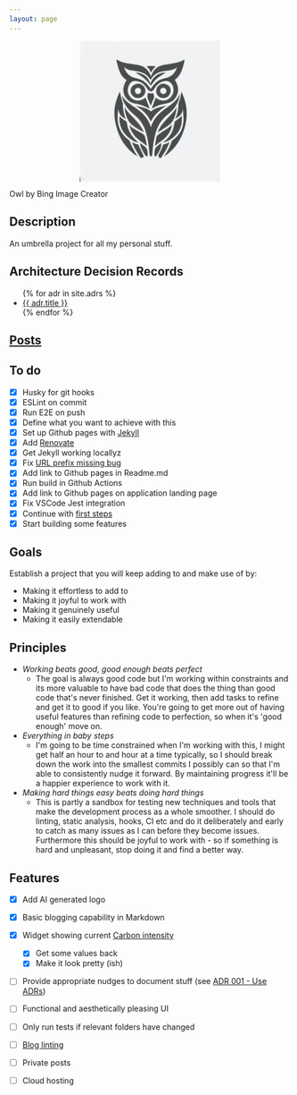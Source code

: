 ```yaml
---
layout: page
---
```


[<img src="static/images/owl.jpg"
     alt="Owl"
     style="margin-bottom:10pt; width:50%; margin-left: auto; margin-right:auto; display: block;" />](https://jhevans.github.io/je-hack-space/)
Owl by Bing Image Creator

## Description

An umbrella project for all my personal stuff.

## Architecture Decision Records
<ul>
  {% for adr in site.adrs %}
    <li>
      <a href="/je-hack-space{{ adr.url }}">{{ adr.title }}</a>
    </li>
  {% endfor %}
</ul>

## [Posts](/je-hack-space/posts)

## To do

- [x] Husky for git hooks
- [x] ESLint on commit
- [x] Run E2E on push
- [x] Define what you want to achieve with this
- [x] Set up Github pages with [Jekyll](https://jekyllrb.com/docs/)
- [x] Add [Renovate](https://www.mend.io/renovate/)
- [x] Get Jekyll working locallyz
- [x] Fix [URL prefix missing bug](https://github.com/jhevans/je-hack-space/issues/1)
- [x] Add link to Github pages in Readme.md
- [x] Run build in Github Actions
- [x] Add link to Github pages on application landing page
- [x] Fix VSCode Jest integration
- [x] Continue with [first steps](https://docs.nestjs.com/first-steps)
- [x] Start building some features

## Goals
Establish a project that you will keep adding to and make use of by:
  - Making it effortless to add to
  - Making it joyful to work with
  - Making it genuinely useful
  - Making it easily extendable

## Principles
- *Working beats good, good enough beats perfect*
  - The goal is always good code but I'm working within constraints and its more valuable to have bad code that does the thing than good code that's never finished. Get it working, then add tasks to refine and get it to good if you like. You're going to get more out of having useful features than refining code to perfection, so when it's 'good enough' move on.
- *Everything in baby steps*
  - I'm going to be time constrained when I'm working with this, I might get half an hour to and hour at a time typically, so I should break down the work into the smallest commits I possibly can so that I'm able to consistently nudge it forward. By maintaining progress it'll be a happier experience to work with it.
- *Making hard things easy beats doing hard things*
  - This is partly a sandbox for testing new techniques and tools that make the development process as a whole smoother. I should do linting, static analysis, hooks, CI etc and do it deliberately and early to catch as many issues as I can before they become issues. Furthermore this should be joyful to work with - so if something is hard and unpleasant, stop doing it and find a better way. 

## Features
- [x] Add AI generated logo
- [x] Basic blogging capability in Markdown
- [x] Widget showing current [Carbon intensity](https://carbon-intensity.github.io/api-definitions/#carbon-intensity-api-v2-0-0)
  - [x] Get some values back
  - [x] Make it look pretty (ish)
- [ ] Provide appropriate nudges to document stuff (see [ADR 001 - Use ADRs](./docs/adr/001%20-%20Use%20ADRs))
- [ ] Functional and aesthetically pleasing UI
- [ ] Only run tests if relevant folders have changed
- [ ] [Blog linting](https://www.ayyjohn.com/posts/linting-a-jekyll-blog-with-mega-linter)
- [ ] Private posts
- [ ] Cloud hosting


